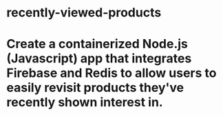 # recently-viewed-products

<h1>Create a containerized Node.js (Javascript) app that integrates Firebase and Redis to allow users to easily revisit products they've recently shown interest in.</h1>
